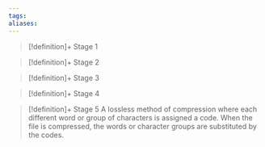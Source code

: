 ```yaml
---
tags:
aliases:
---
```


> [!definition]+ Stage 1
>

> [!definition]+ Stage 2
>

> [!definition]+ Stage 3
>

> [!definition]+ Stage 4
>

> [!definition]+ Stage 5
> A lossless method of compression where each different word or group of characters is assigned a code. When the file is compressed, the words or character groups are substituted by the codes.



